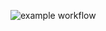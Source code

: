 ![example workflow](https://github.com/kwong21/graphql-go-cardkeeperactions/workflows/main.yml/badge.svg)